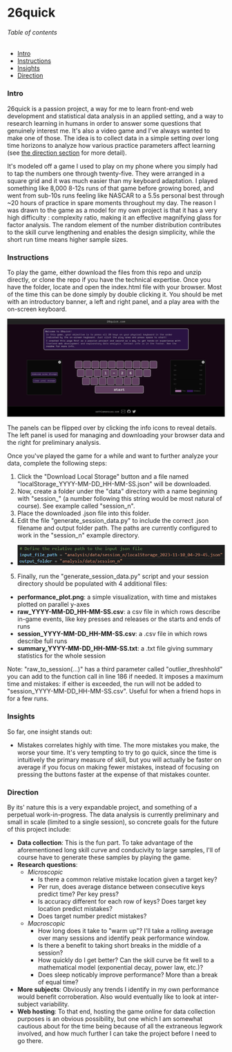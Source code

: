 # 26quick

###### Table of contents

* [Intro](#intro)
* [Instructions](#instructions)
* [Insights](#insights)
* [Direction](#direction)

### Intro

26quick is a passion project, a way for me to learn front-end web development and statistical data analysis in an applied setting, and a way to research learning in humans in order to answer some questions that genuinely interest me. It's also a video game and I've always wanted to make one of those. The idea is to collect data in a simple setting over long time horizons to analyze how various practice parameters affect learning (see [the direction section](#direction) for more detail).

It's modeled off a game I used to play on my phone where you simply had to tap the numbers one through twenty-five. They were arranged in a square grid and it was much easier than my keyboard adaptation. I played something like 8,000 8-12s runs of that game before growing bored, and went from sub-10s runs feeling like NASCAR to a 5.5s personal best through ~20 hours of practice in spare moments throughout my day. The reason I was drawn to the game as a model for my own project is that it has a very high difficulty : complexity ratio, making it an effective magnifying glass for factor analysis. The random element of the number distribution contributes to the skill curve lengthening and enables the design simplicity, while the short run time means higher sample sizes.
 
### Instructions

To play the game, either download the files from this repo and unzip directly, or clone the repo if you have the technical expertise. Once you have the folder, locate and open the index.html file with your browser. Most of the time this can be done simply by double clicking it. You should be met with an introductory banner, a left and right panel, and a play area with the on-screen keyboard.

![Screenshot of page](images/screenshot.png)

The panels can be flipped over by clicking the info icons to reveal details. The left panel is used for managing and downloading your browser data and the right for preliminary analysis.

Once you've played the game for a while and want to further analyze your data, complete the following steps:
1) Click the "Download Local Storage" button and a file named "localStorage_YYYY-MM-DD_HH-MM-SS.json" will be downloaded.
2) Now, create a folder under the "data" directory with a name beginning with "session_" (a number following this string would be most natural of course). See example called "session_n".
3) Place the downloaded .json file into this folder.
4) Edit the file "generate_session_data.py" to include the correct .json filename and output folder path. The paths are currently configured to work in the "session_n" example directory.
  - ![Screenshot of relevant lines](images/i_o.png)
5) Finally, run the "generate_session_data.py" script and your session directory should be populated with 4 additional files: 
  - **performance_plot.png**: a simple visualization, with time and mistakes plotted on parallel y-axes
  - **raw_YYYY-MM-DD_HH-MM-SS.csv**: a csv file in which rows describe in-game events, like key presses and releases or the starts and ends of runs
  - **session_YYYY-MM-DD_HH-MM-SS.csv**: a .csv file in which rows describe full runs
  - **summary_YYYY-MM-DD_HH-MM-SS.txt**: a .txt file giving summary statistics for the whole session

Note: "raw_to_session(...)" has a third parameter called "outlier_threshhold" you can add to the function call in line 186 if needed. It imposes a maximum time and mistakes: if either is exceeded, the run will not be added to "session_YYYY-MM-DD_HH-MM-SS.csv". Useful for when a friend hops in for a few runs.

### Insights

So far, one insight stands out:
* Mistakes correlates highly with time. The more mistakes you make, the worse your time. It's very tempting to try to go quick, since the time is intuitively the primary measure of skill, but you will actually be faster on average if you focus on making fewer mistakes, instead of focusing on pressing the buttons faster at the expense of that mistakes counter.

### Direction

By its' nature this is a very expandable project, and something of a perpetual work-in-progress. The data analysis is currently preliminary and small in scale (limited to a single session), so concrete goals for the future of this project include:
* **Data collection**: This is the fun part. To take advantage of the aforementioned long skill curve and conducivity to large samples, I'll of course have to generate these samples by playing the game.
* **Research questions**:
  - *Microscopic*
      + Is there a common relative mistake location given a target key?
      + Per run, does average distance between consecutive keys predict time? Per key press?
      + Is accuracy different for each row of keys? Does target key location predict mistakes?
      + Does target number predict mistakes?
  - *Macroscopic*
      + How long does it take to "warm up"? I'll take a rolling average over many sessions and identify peak performance window.
      + Is there a benefit to taking short breaks in the middle of a session?
      + How quickly do I get better? Can the skill curve be fit well to a mathematical model (exponential decay, power law, etc.)?
      + Does sleep noticably improve performance? More than a break of equal time?
* **More subjects**: Obviously any trends I identify in my own performance would benefit corroberation. Also would eventually like to look at inter-subject variability.
* **Web hosting**: To that end, hosting the game online for data collection purposes is an obvious possibility, but one which I am somewhat cautious about for the time being because of all the extraneous legwork involved, and how much further I can take the project before I need to go there.
